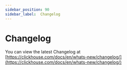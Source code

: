 ```yaml
---
sidebar_position: 90
sidebar_label:  Changelog
---
```


# Changelog

You can view the latest Changelog at [https://clickhouse.com/docs/en/whats-new/changelog/](https://clickhouse.com/docs/en/whats-new/changelog/)